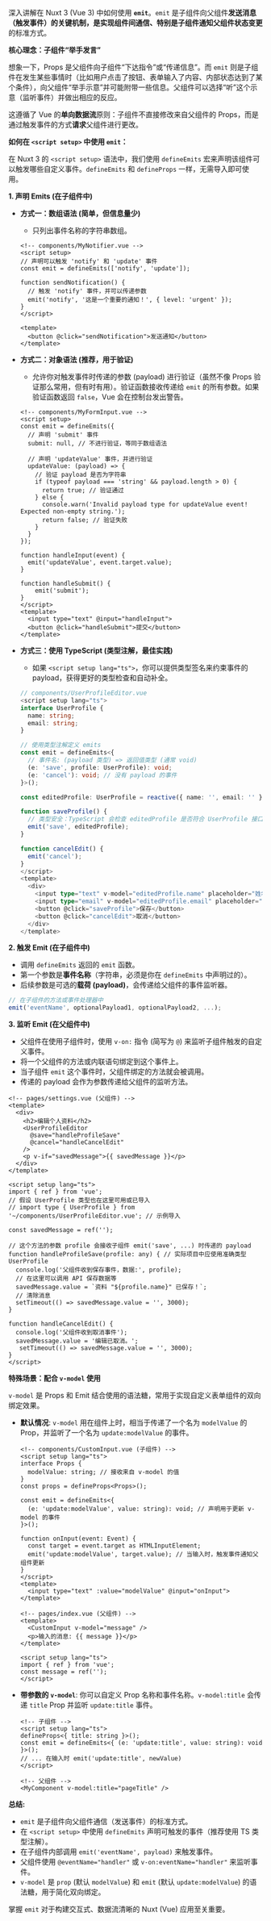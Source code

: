 深入讲解在 Nuxt 3 (Vue 3) 中如何使用 **`emit`**。`emit` 是子组件向父组件**发送消息（触发事件）**的关键机制，是实现组件间通信、特别是**子组件通知父组件状态变更**的标准方式。

**核心理念：子组件“举手发言”**

想象一下，Props 是父组件向子组件“下达指令”或“传递信息”。而 `emit` 则是子组件在发生某些事情时（比如用户点击了按钮、表单输入了内容、内部状态达到了某个条件），向父组件“举手示意”并可能附带一些信息。父组件可以选择“听”这个示意（监听事件）并做出相应的反应。

这遵循了 Vue 的**单向数据流**原则：子组件不直接修改来自父组件的 Props，而是通过触发事件的方式**请求**父组件进行更改。

**如何在 `<script setup>` 中使用 `emit`：**

在 Nuxt 3 的 `<script setup>` 语法中，我们使用 `defineEmits` 宏来声明该组件可以触发哪些自定义事件。`defineEmits` 和 `defineProps` 一样，无需导入即可使用。

**1. 声明 Emits (在子组件中)**

*   **方式一：数组语法 (简单，但信息量少)**
    *   只列出事件名称的字符串数组。

    ```vue
    <!-- components/MyNotifier.vue -->
    <script setup>
    // 声明可以触发 'notify' 和 'update' 事件
    const emit = defineEmits(['notify', 'update']);

    function sendNotification() {
      // 触发 'notify' 事件，并可以传递参数
      emit('notify', '这是一个重要的通知！', { level: 'urgent' });
    }
    </script>

    <template>
      <button @click="sendNotification">发送通知</button>
    </template>
    ```

*   **方式二：对象语法 (推荐，用于验证)**
    *   允许你对触发事件时传递的参数 (payload) 进行验证（虽然不像 Props 验证那么常用，但有时有用）。验证函数接收传递给 `emit` 的所有参数。如果验证函数返回 `false`，Vue 会在控制台发出警告。

    ```vue
    <!-- components/MyFormInput.vue -->
    <script setup>
    const emit = defineEmits({
      // 声明 'submit' 事件
      submit: null, // 不进行验证，等同于数组语法

      // 声明 'updateValue' 事件，并进行验证
      updateValue: (payload) => {
        // 验证 payload 是否为字符串
        if (typeof payload === 'string' && payload.length > 0) {
          return true; // 验证通过
        } else {
          console.warn('Invalid payload type for updateValue event! Expected non-empty string.');
          return false; // 验证失败
        }
      }
    });

    function handleInput(event) {
      emit('updateValue', event.target.value);
    }

    function handleSubmit() {
        emit('submit');
    }
    </script>
    <template>
      <input type="text" @input="handleInput">
      <button @click="handleSubmit">提交</button>
    </template>
    ```

*   **方式三：使用 TypeScript (类型注解，最佳实践)**
    *   如果 `<script setup lang="ts">`，你可以提供类型签名来约束事件的 payload，获得更好的类型检查和自动补全。

    ```typescript
    // components/UserProfileEditor.vue
    <script setup lang="ts">
    interface UserProfile {
      name: string;
      email: string;
    }

    // 使用类型注解定义 emits
    const emit = defineEmits<{
      // 事件名: (payload 类型) => 返回值类型 (通常 void)
      (e: 'save', profile: UserProfile): void;
      (e: 'cancel'): void; // 没有 payload 的事件
    }>();

    const editedProfile: UserProfile = reactive({ name: '', email: '' });

    function saveProfile() {
      // 类型安全：TypeScript 会检查 editedProfile 是否符合 UserProfile 接口
      emit('save', editedProfile);
    }

    function cancelEdit() {
      emit('cancel');
    }
    </script>
    <template>
      <div>
        <input type="text" v-model="editedProfile.name" placeholder="姓名">
        <input type="email" v-model="editedProfile.email" placeholder="邮箱">
        <button @click="saveProfile">保存</button>
        <button @click="cancelEdit">取消</button>
      </div>
    </template>
    ```

**2. 触发 Emit (在子组件中)**

*   调用 `defineEmits` 返回的 `emit` 函数。
*   第一个参数是**事件名称**（字符串，必须是你在 `defineEmits` 中声明过的）。
*   后续参数是可选的**载荷 (payload)**，会传递给父组件的事件监听器。

```javascript
// 在子组件的方法或事件处理器中
emit('eventName', optionalPayload1, optionalPayload2, ...);
```

**3. 监听 Emit (在父组件中)**

*   父组件在使用子组件时，使用 `v-on:` 指令 (简写为 `@`) 来监听子组件触发的自定义事件。
*   将一个父组件的方法或内联语句绑定到这个事件上。
*   当子组件 `emit` 这个事件时，父组件绑定的方法就会被调用。
*   传递的 payload 会作为参数传递给父组件的监听方法。

```vue
<!-- pages/settings.vue (父组件) -->
<template>
  <div>
    <h2>编辑个人资料</h2>
    <UserProfileEditor
      @save="handleProfileSave"
      @cancel="handleCancelEdit"
    />
    <p v-if="savedMessage">{{ savedMessage }}</p>
  </div>
</template>

<script setup lang="ts">
import { ref } from 'vue';
// 假设 UserProfile 类型也在这里可用或已导入
// import type { UserProfile } from '~/components/UserProfileEditor.vue'; // 示例导入

const savedMessage = ref('');

// 这个方法的参数 profile 会接收子组件 emit('save', ...) 时传递的 payload
function handleProfileSave(profile: any) { // 实际项目中应使用准确类型 UserProfile
  console.log('父组件收到保存事件，数据:', profile);
  // 在这里可以调用 API 保存数据等
  savedMessage.value = `资料 "${profile.name}" 已保存！`;
  // 清除消息
  setTimeout(() => savedMessage.value = '', 3000);
}

function handleCancelEdit() {
  console.log('父组件收到取消事件');
  savedMessage.value = '编辑已取消。';
   setTimeout(() => savedMessage.value = '', 3000);
}
</script>
```

**特殊场景：配合 `v-model` 使用**

`v-model` 是 Props 和 Emit 结合使用的语法糖，常用于实现自定义表单组件的双向绑定效果。

*   **默认情况**: `v-model` 用在组件上时，相当于传递了一个名为 `modelValue` 的 Prop，并监听了一个名为 `update:modelValue` 的事件。

    ```vue
    <!-- components/CustomInput.vue (子组件) -->
    <script setup lang="ts">
    interface Props {
      modelValue: string; // 接收来自 v-model 的值
    }
    const props = defineProps<Props>();

    const emit = defineEmits<{
      (e: 'update:modelValue', value: string): void; // 声明用于更新 v-model 的事件
    }>();

    function onInput(event: Event) {
      const target = event.target as HTMLInputElement;
      emit('update:modelValue', target.value); // 当输入时，触发事件通知父组件更新
    }
    </script>
    <template>
      <input type="text" :value="modelValue" @input="onInput">
    </template>
    ```

    ```vue
    <!-- pages/index.vue (父组件) -->
    <template>
      <CustomInput v-model="message" />
      <p>输入的消息: {{ message }}</p>
    </template>

    <script setup lang="ts">
    import { ref } from 'vue';
    const message = ref('');
    </script>
    ```

*   **带参数的 `v-model`**: 你可以自定义 Prop 名称和事件名称。`v-model:title` 会传递 `title` Prop 并监听 `update:title` 事件。

    ```vue
    <!-- 子组件 -->
    <script setup lang="ts">
    defineProps<{ title: string }>();
    const emit = defineEmits<{ (e: 'update:title', value: string): void }>();
    // ... 在输入时 emit('update:title', newValue)
    </script>
    ```
    ```vue
    <!-- 父组件 -->
    <MyComponent v-model:title="pageTitle" />
    ```

**总结:**

*   `emit` 是子组件向父组件通信（发送事件）的标准方式。
*   在 `<script setup>` 中使用 `defineEmits` 声明可触发的事件（推荐使用 TS 类型注解）。
*   在子组件内部调用 `emit('eventName', payload)` 来触发事件。
*   父组件使用 `@eventName="handler"` 或 `v-on:eventName="handler"` 来监听事件。
*   `v-model` 是 `prop` (默认 `modelValue`) 和 `emit` (默认 `update:modelValue`) 的语法糖，用于简化双向绑定。

掌握 `emit` 对于构建交互式、数据流清晰的 Nuxt (Vue) 应用至关重要。